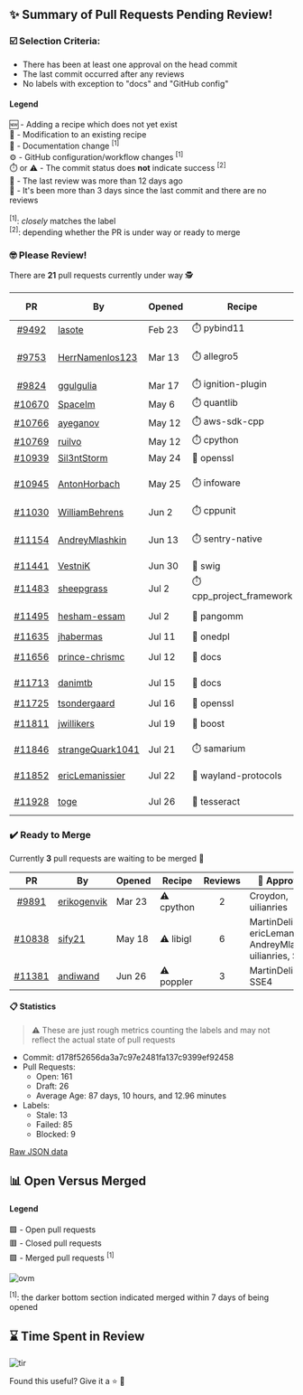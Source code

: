 ## :sparkles: Summary of Pull Requests Pending Review!

### :ballot_box_with_check: Selection Criteria:

- There has been at least one approval on the head commit
- The last commit occurred after any reviews
- No labels with exception to "docs" and "GitHub config"

#### Legend

:new: - Adding a recipe which does not yet exist<br>
:memo: - Modification to an existing recipe<br>
:green_book: - Documentation change <sup>[1]</sup><br>
:gear: - GitHub configuration/workflow changes <sup>[1]</sup><br>
:stopwatch: or :warning: - The commit status does **not** indicate success <sup>[2]</sup><br>
:bell: - The last review was more than 12 days ago<br>
:eyes: - It's been more than 3 days since the last commit and there are no reviews<br>
<br>
<sup>[1]</sup>: _closely_ matches the label<br>
<sup>[2]</sup>: depending whether the PR is under way or ready to merge

### :nerd_face: Please Review! 

There are **21** pull requests currently under way :detective:

PR | By | Opened | Recipe | Reviews | Last | :stop_sign: Blockers | :star2: Approvers
:---: | --- | --- | --- | :---: | --- | --- | ---
[#9492](https://github.com/conan-io/conan-center-index/pull/9492)|[lasote](https://github.com/lasote)|Feb 23|:stopwatch: pybind11|0|:eyes:||
[#9753](https://github.com/conan-io/conan-center-index/pull/9753)|[HerrNamenlos123](https://github.com/HerrNamenlos123)|Mar 13|:stopwatch: allegro5|22|Apr 13 :bell:||
[#9824](https://github.com/conan-io/conan-center-index/pull/9824)|[ggulgulia](https://github.com/ggulgulia)|Mar 17|:stopwatch: ignition-plugin|0|:eyes:||
[#10670](https://github.com/conan-io/conan-center-index/pull/10670)|[SpaceIm](https://github.com/SpaceIm)|May 6|:stopwatch: quantlib|0|:eyes:||
[#10766](https://github.com/conan-io/conan-center-index/pull/10766)|[ayeganov](https://github.com/ayeganov)|May 12|:stopwatch: aws-sdk-cpp|0|:eyes:||
[#10769](https://github.com/conan-io/conan-center-index/pull/10769)|[ruilvo](https://github.com/ruilvo)|May 12|:stopwatch: cpython|0|:eyes:||
[#10939](https://github.com/conan-io/conan-center-index/pull/10939)|[Sil3ntStorm](https://github.com/Sil3ntStorm)|May 24|:memo: openssl|0|:eyes:||
[#10945](https://github.com/conan-io/conan-center-index/pull/10945)|[AntonHorbach](https://github.com/AntonHorbach)|May 25|:stopwatch: infoware|1|May 27 :bell:||
[#11030](https://github.com/conan-io/conan-center-index/pull/11030)|[WilliamBehrens](https://github.com/WilliamBehrens)|Jun 2|:stopwatch: cppunit|0|:eyes:||
[#11154](https://github.com/conan-io/conan-center-index/pull/11154)|[AndreyMlashkin](https://github.com/AndreyMlashkin)|Jun 13|:stopwatch: sentry-native|1|Jun 19 :bell:||
[#11441](https://github.com/conan-io/conan-center-index/pull/11441)|[VestniK](https://github.com/VestniK)|Jun 30|:memo: swig|0|:eyes:||
[#11483](https://github.com/conan-io/conan-center-index/pull/11483)|[sheepgrass](https://github.com/sheepgrass)|Jul 2|:stopwatch: cpp_project_framework|0|:eyes:||
[#11495](https://github.com/conan-io/conan-center-index/pull/11495)|[hesham-essam](https://github.com/hesham-essam)|Jul 2|:memo: pangomm|1|Jul 26||SSE4
[#11635](https://github.com/conan-io/conan-center-index/pull/11635)|[jhabermas](https://github.com/jhabermas)|Jul 11|:memo: onedpl|0|:eyes:||
[#11656](https://github.com/conan-io/conan-center-index/pull/11656)|[prince-chrismc](https://github.com/prince-chrismc)|Jul 12|:green_book: docs|17|Jul 20|jgsogo|
[#11713](https://github.com/conan-io/conan-center-index/pull/11713)|[danimtb](https://github.com/danimtb)|Jul 15|:green_book: docs|21|Jul 27||SSE4
[#11725](https://github.com/conan-io/conan-center-index/pull/11725)|[tsondergaard](https://github.com/tsondergaard)|Jul 16|:memo: openssl|0|:eyes:||
[#11811](https://github.com/conan-io/conan-center-index/pull/11811)|[jwillikers](https://github.com/jwillikers)|Jul 19|:memo: boost|2|Jul 27||uilianries
[#11846](https://github.com/conan-io/conan-center-index/pull/11846)|[strangeQuark1041](https://github.com/strangeQuark1041)|Jul 21|:stopwatch: samarium|6|Jul 27||
[#11852](https://github.com/conan-io/conan-center-index/pull/11852)|[ericLemanissier](https://github.com/ericLemanissier)|Jul 22|:memo: wayland-protocols|2|Jul 26||jwillikers, SSE4
[#11928](https://github.com/conan-io/conan-center-index/pull/11928)|[toge](https://github.com/toge)|Jul 26|:memo: tesseract|1|Jul 27||uilianries


### :heavy_check_mark: Ready to Merge 

Currently **3** pull requests are waiting to be merged :tada:


PR | By | Opened | Recipe | Reviews | :star2: Approvers
:---: | --- | --- | --- | :---: | ---
[#9891](https://github.com/conan-io/conan-center-index/pull/9891)|[erikogenvik](https://github.com/erikogenvik)|Mar 23|:warning: cpython|2|Croydon, uilianries
[#10838](https://github.com/conan-io/conan-center-index/pull/10838)|[sify21](https://github.com/sify21)|May 18|:warning: libigl|6|MartinDelille, ericLemanissier, AndreyMlashkin, uilianries, SSE4
[#11381](https://github.com/conan-io/conan-center-index/pull/11381)|[andiwand](https://github.com/andiwand)|Jun 26|:warning: poppler|3|MartinDelille, SSE4


#### :clipboard: Statistics

> :warning: These are just rough metrics counting the labels and may not reflect the actual state of pull requests

- Commit: d178f52656da3a7c97e2481fa137c9399ef92458
- Pull Requests:
	- Open: 161
	- Draft: 26
	- Average Age: 87 days, 10 hours, and 12.96 minutes
- Labels:
	- Stale: 13
	- Failed: 85
	- Blocked: 9
	
		
[Raw JSON data](https://raw.githubusercontent.com/prince-chrismc/conan-center-index-pending-review/raw-data/pending-review.json)

## :bar_chart: Open Versus Merged

#### Legend

:green_square: - Open pull requests<br>
:red_square: - Closed pull requests<br>
:purple_square: - Merged pull requests <sup>[1]</sup><br>

![ovm](https://github.com/prince-chrismc/conan-center-index-pending-review/blob/raw-data/open-versus-merged.gif?raw=true)

<sup>[1]</sup>: the darker bottom section indicated merged within 7 days of being opened

## :hourglass: Time Spent in Review

![tir](https://github.com/prince-chrismc/conan-center-index-pending-review/blob/raw-data/time-in-review.png?raw=true)

Found this useful? Give it a :star: :pray:

